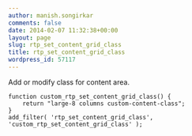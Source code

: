 ```yaml
---
author: manish.songirkar
comments: false
date: 2014-02-07 11:32:38+00:00
layout: page
slug: rtp_set_content_grid_class
title: rtp_set_content_grid_class
wordpress_id: 57117
---
```


Add or modify class for content area.

    
    function custom_rtp_set_content_grid_class() {
        return "large-8 columns custom-content-class";
    }
    add_filter( 'rtp_set_content_grid_class', 'custom_rtp_set_content_grid_class' );
